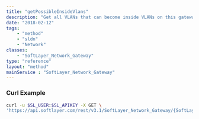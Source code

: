 ```yaml
---
title: "getPossibleInsideVlans"
description: "Get all VLANs that can become inside VLANs on this gateway. This means the VLAN must not already be an inside VLAN, on the same router as this gateway, not a gateway transit VLAN, and not firewalled. "
date: "2018-02-12"
tags:
    - "method"
    - "sldn"
    - "Network"
classes:
    - "SoftLayer_Network_Gateway"
type: "reference"
layout: "method"
mainService : "SoftLayer_Network_Gateway"
---
```


### Curl Example
```bash
curl -u $SL_USER:$SL_APIKEY -X GET \
'https://api.softlayer.com/rest/v3.1/SoftLayer_Network_Gateway/{SoftLayer_Network_GatewayID}/getPossibleInsideVlans'
```
